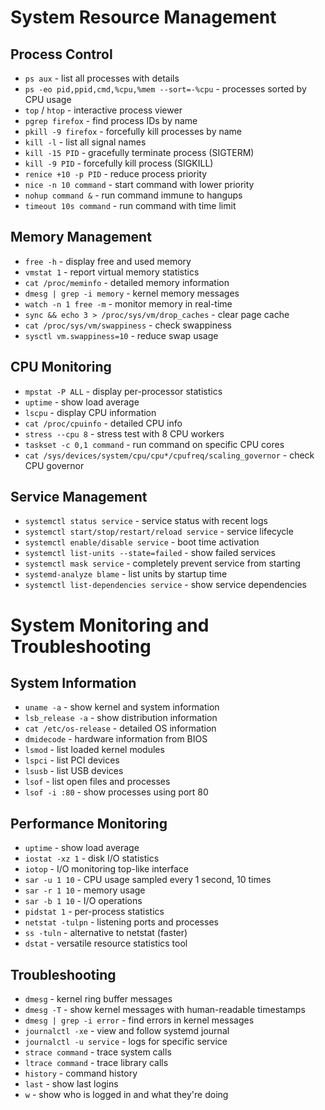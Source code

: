 # System Resource Management

## Process Control
- `ps aux` - list all processes with details
- `ps -eo pid,ppid,cmd,%cpu,%mem --sort=-%cpu` - processes sorted by CPU usage
- `top` / `htop` - interactive process viewer
- `pgrep firefox` - find process IDs by name
- `pkill -9 firefox` - forcefully kill processes by name
- `kill -l` - list all signal names
- `kill -15 PID` - gracefully terminate process (SIGTERM)
- `kill -9 PID` - forcefully kill process (SIGKILL)
- `renice +10 -p PID` - reduce process priority
- `nice -n 10 command` - start command with lower priority
- `nohup command &` - run command immune to hangups
- `timeout 10s command` - run command with time limit

## Memory Management
- `free -h` - display free and used memory
- `vmstat 1` - report virtual memory statistics
- `cat /proc/meminfo` - detailed memory information
- `dmesg | grep -i memory` - kernel memory messages
- `watch -n 1 free -m` - monitor memory in real-time
- `sync && echo 3 > /proc/sys/vm/drop_caches` - clear page cache
- `cat /proc/sys/vm/swappiness` - check swappiness
- `sysctl vm.swappiness=10` - reduce swap usage

## CPU Monitoring
- `mpstat -P ALL` - display per-processor statistics
- `uptime` - show load average
- `lscpu` - display CPU information
- `cat /proc/cpuinfo` - detailed CPU info
- `stress --cpu 8` - stress test with 8 CPU workers
- `taskset -c 0,1 command` - run command on specific CPU cores
- `cat /sys/devices/system/cpu/cpu*/cpufreq/scaling_governor` - check CPU governor

## Service Management
- `systemctl status service` - service status with recent logs
- `systemctl start/stop/restart/reload service` - service lifecycle
- `systemctl enable/disable service` - boot time activation
- `systemctl list-units --state=failed` - show failed services
- `systemctl mask service` - completely prevent service from starting
- `systemd-analyze blame` - list units by startup time
- `systemctl list-dependencies service` - show service dependencies

# System Monitoring and Troubleshooting

## System Information
- `uname -a` - show kernel and system information
- `lsb_release -a` - show distribution information
- `cat /etc/os-release` - detailed OS information
- `dmidecode` - hardware information from BIOS
- `lsmod` - list loaded kernel modules
- `lspci` - list PCI devices
- `lsusb` - list USB devices
- `lsof` - list open files and processes
- `lsof -i :80` - show processes using port 80

## Performance Monitoring
- `uptime` - show load average
- `iostat -xz 1` - disk I/O statistics
- `iotop` - I/O monitoring top-like interface
- `sar -u 1 10` - CPU usage sampled every 1 second, 10 times
- `sar -r 1 10` - memory usage
- `sar -b 1 10` - I/O operations
- `pidstat 1` - per-process statistics
- `netstat -tulpn` - listening ports and processes
- `ss -tuln` - alternative to netstat (faster)
- `dstat` - versatile resource statistics tool

## Troubleshooting
- `dmesg` - kernel ring buffer messages
- `dmesg -T` - show kernel messages with human-readable timestamps
- `dmesg | grep -i error` - find errors in kernel messages
- `journalctl -xe` - view and follow systemd journal
- `journalctl -u service` - logs for specific service
- `strace command` - trace system calls
- `ltrace command` - trace library calls
- `history` - command history
- `last` - show last logins
- `w` - show who is logged in and what they're doing

